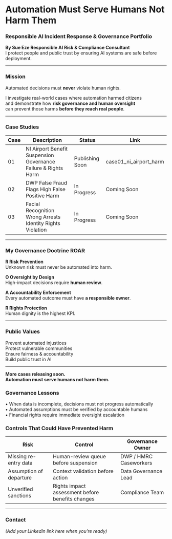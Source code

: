 # **Automation Must Serve Humans  Not Harm Them**
### Responsible AI Incident Response & Governance Portfolio  
**By Sue Eze  Responsible AI Risk & Compliance Consultant**  
I protect people and public trust by ensuring AI systems are safe before deployment.

---

###  Mission

Automated decisions must **never** violate human rights.

I investigate real-world cases where automation harmed citizens  
and demonstrate how **risk governance and human oversight**  
can prevent those harms **before they reach real people**.

---

###  Case Studies

| Case | Description | Status | Link |
|------|-------------|--------|------|
| 01 | NI Airport Benefit Suspension  Governance Failure & Rights Harm |  Publishing Soon |  case01_ni_airport_harm |
| 02 | DWP False Fraud Flags  High False Positive Harm |  In Progress | Coming Soon |
| 03 | Facial Recognition Wrong Arrests  Identity Rights Violation |  In Progress | Coming Soon |

---

###  My Governance Doctrine **ROAR**

**R  Risk Prevention**  
Unknown risk must never be automated into harm.

**O   Oversight by Design**  
High-impact decisions require **human review**.

**A   Accountability Enforcement**  
Every automated outcome must have **a responsible owner**.

**R   Rights Protection**  
Human dignity is the highest KPI.

---

###  Public Values

 Prevent automated injustices  
 Protect vulnerable communities  
 Ensure fairness & accountability  
 Build public trust in AI  

---

**More cases releasing soon.**  
**Automation must serve humans  not harm them.**
### Governance Lessons

• When data is incomplete, decisions must not progress automatically  
• Automated assumptions must be verified by accountable humans  
• Financial rights require immediate oversight escalation  

### Controls That Could Have Prevented Harm

| Risk | Control | Governance Owner |
|------|---------|-----------------|
| Missing re-entry data | Human-review queue before suspension | DWP / HMRC Caseworkers |
| Assumption of departure | Context validation before action | Data Governance Lead |
| Unverified sanctions | Rights impact assessment before benefits changes | Compliance Team |

---

###  Contact  
 *(Add your LinkedIn link here when you're ready)*  
